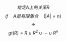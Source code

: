 $$给定A上的关系R$$
$$if \quad A是有限集合 \quad (|A|=n)$$
$$\Rightarrow$$
$$\tag{定理4}gt(R)=R \cup R^{2} \cup \cdots \cup R^{n}$$